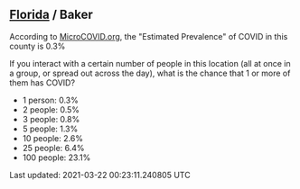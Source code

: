 
## [Florida](/united-states/florida) / Baker

According to [MicroCOVID.org](http://microcovid.org),
the "Estimated Prevalence" of COVID in this county is 0.3%

If you interact with a certain number of people in this location
(all at once in a group, or spread out across the day), what is the chance that
1 or more of them has COVID?

- 1 person: 0.3%
- 2 people: 0.5%
- 3 people: 0.8%
- 5 people: 1.3%
- 10 people: 2.6%
- 25 people: 6.4%
- 100 people: 23.1%

Last updated: 2021-03-22 00:23:11.240805 UTC
